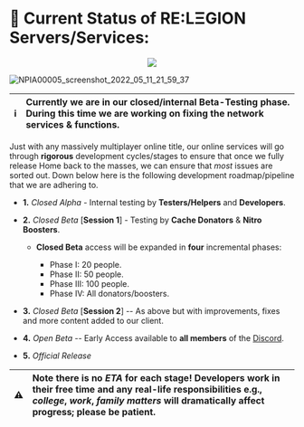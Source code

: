 # 📣 Current Status of RE:LΞGION Servers/Services:

<p align="center">
  <a href="https://discord.gg/ErQ5WJkjtJ"><img src="https://img.shields.io/badge/Testing%20Period-Closed%20Beta%20Phase%20I-green"></a>
    
![NPIA00005_screenshot_2022_05_11_21_59_37](https://cdn.vox-cdn.com/thumbor/TunYrBz8GiZ8KQ_4-2vtROhQe7M=/0x0:3840x2160/1200x800/filters:focal(1613x773:2227x1387)/cdn.vox-cdn.com/uploads/chorus_image/image/68958445/coop.0.jpg?format=jpg&name=small)
  
 ℹ️ | Currently we are in our closed/internal **Beta-Testing phase**. During this time we are working on fixing the network services & functions.
:---: | :---  


    
Just with any massively multiplayer online title, our online services will go through **rigorous** development cycles/stages to ensure that once we fully release Home back to the masses, we can ensure that *most* issues are sorted out. Down below here is the following development roadmap/pipeline that we are adhering to.
    
- **1.** *Closed Alpha* - Internal testing by **Testers/Helpers** and **Developers**.
    
- **2.** *Closed Beta* [**Session 1**] - Testing by **Cache Donators** & **Nitro Boosters**.
    
    - **Closed Beta** access will be expanded in **four** incremental phases:
    
       - Phase I: 20 people.
       - Phase II: 50 people.
       - Phase III: 100 people.
       - Phase IV: All donators/boosters.
    
- **3.** *Closed Beta* [**Session 2**] -- As above but with improvements, fixes and more content added to our client.
- **4.** *Open Beta* -- Early Access available to **all members** of the [Discord](https://discord.com/invite/cxTqf6hS7P).
- **5.** *Official Release*  
    
⚠️ | Note there is no *ETA* for each stage! Developers work in their **free time** and any real-life responsibilities e.g., *college*, *work*, *family matters* will dramatically affect progress; please be patient.
:---: | :---   
